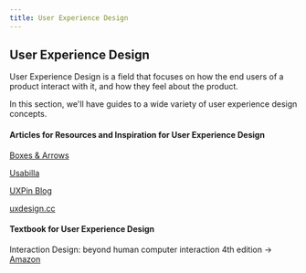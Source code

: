 ```yaml
---
title: User Experience Design
---
```

## User Experience Design

User Experience Design is a field that focuses on how the end users of a product interact with it, and how they feel about the product.

In this section, we'll have guides to a wide variety of user experience design concepts.



#### Articles for Resources and Inspiration for User Experience Design

[Boxes & Arrows](http://boxesandarrows.com)

[Usabilla](http://blog.usabilla.com)

[UXPin Blog](https://www.uxpin.com/studio/blog/)

[uxdesign.cc](https://uxdesign.cc/)

#### Textbook for User Experience Design 

Interaction Design: beyond human computer interaction 4th edition -> [Amazon](https://www.amazon.com/Interaction-Design-Beyond-Human-Computer/dp/1119020751)
